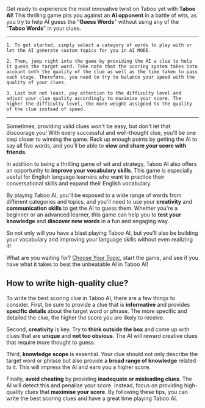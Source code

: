 Get ready to experience the most innovative twist on Taboo yet with **Taboo AI**! This thrilling game pits you against an **AI opponent** in a battle of wits, as you try to help AI guess the "**Guess Words**" without using any of the "**Taboo Words**" in your clues.

---

```
1. To get started, simply select a category of words to play with or let the AI generate custom topics for you in AI MODE.

2. Then, jump right into the game by providing the AI a clue to help it guess the target word. Take note that the scoring system takes into account both the quality of the clue as well as the time taken to pass each stage. Therefore, you need to try to balance your speed with the quality of your clues.

3. Last but not least, pay attention to the difficulty level and adjust your clue quality accordingly to maximise your score. The higher the difficulty level, the more weight assigned to the quality of the clue instead of speed.
```

---

Sometimes, providing valid clues won't be easy, but don't let that discourage you! With every successful and well-thought clue, you'll be one step closer to winning the game. Rack up enough points by getting the AI to say all five words, and you'll be able to **view and share your score with friends**.

In addition to being a thrilling game of wit and strategy, Taboo AI also offers an opportunity to **improve your vocabulary skills**. This game is especially useful for English language learners who want to practice their conversational skills and expand their English vocabulary.

By playing Taboo AI, you'll be exposed to a wide range of words from different categories and topics, and you'll need to use your **creativity** and **communication skills** to get the AI to guess them. Whether you're a beginner or an advanced learner, this game can help you to **test your knowledge** and **discover new words** in a fun and engaging way.

So not only will you have a blast playing Taboo AI, but you'll also be building your vocabulary and improving your language skills without even realizing it!

What are you waiting for? [Choose Your Topic](/levels), start the game, and see if you have what it takes to beat the unbeatable AI in Taboo AI!

## How to write high-quality clue?

To write the best scoring clue in Taboo AI, there are a few things to consider. First, be sure to provide a clue that is **informative** and provides **specific details** about the target word or phrase. The more specific and detailed the clue, the higher the score you are likely to receive.

Second, **creativity** is key. Try to **think outside the box** and come up with clues that are **unique** and **not too obvious**. The AI will reward creative clues that require more thought to guess.

Third, **knowledge scope** is essential. Your clue should not only describe the target word or phrase but also provide a **broad range of knowledge** related to it. This will impress the AI and earn you a higher score.

Finally, **avoid cheating** by providing **inadequate or misleading clues**. The AI will detect this and penalise your score. Instead, focus on providing high-quality clues that **maximise your score**. By following these tips, you can write the best scoring clues and have a great time playing Taboo AI.
